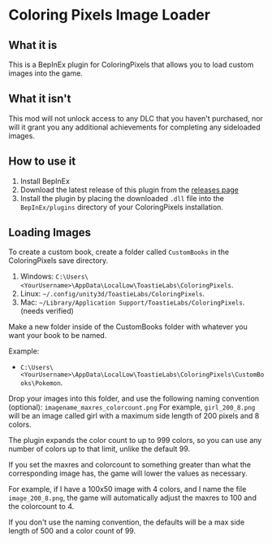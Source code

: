 # Coloring Pixels Image Loader

## What it is

This is a BepInEx plugin for ColoringPixels that allows you to load custom images into the game.

## What it isn't

This mod will not unlock access to any DLC that you haven't purchased, nor will it grant you any additional achievements for completing any sideloaded images.

## How to use it

1. Install BepInEx
2. Download the latest release of this plugin from the [releases page](https://github.com/Midnight145/ColoringPixelsCustomImages/releases)
3. Install the plugin by placing the downloaded `.dll` file into the `BepInEx/plugins` directory of your ColoringPixels installation.

## Loading Images
To create a custom book, create a folder called `CustomBooks` in the ColoringPixels save directory. 
1. Windows: `C:\Users\<YourUsername>\AppData\LocalLow\ToastieLabs\ColoringPixels`.
2. Linux: `~/.config/unity3d/ToastieLabs/ColoringPixels`.
3. Mac: `~/Library/Application Support/ToastieLabs/ColoringPixels`. (needs verified)

Make a new folder inside of the CustomBooks folder with whatever you want your book to be named.

Example:
- `C:\Users\<YourUsername>\AppData\LocalLow\ToastieLabs\ColoringPixels\CustomBooks\Pokemon`.

Drop your images into this folder, and use the following naming convention (optional):
`imagename_maxres_colorcount.png`
For example, `girl_200_8.png` will be an image called girl with a maximum side length of 200 pixels and 8 colors.

The plugin expands the color count to up to 999 colors, so you can use any number of colors up to that limit, unlike the default 99.

If you set the maxres and colorcount to something greater than what the corresponding image has, the game will lower the values as necessary.

For example, if I have a 100x50 image with 4 colors, and I name the file `image_200_8.png`, the game will automatically adjust the maxres to 100 and the colorcount to 4.

If you don't use the naming convention, the defaults will be a max side length of 500 and a color count of 99.
